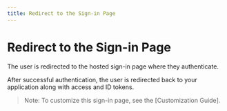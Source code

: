 ```yaml
---
title: Redirect to the Sign-in Page
---
```

# Redirect to the Sign-in Page

The user is redirected to the hosted sign-in page where they authenticate.

<StackSelector snippet="redirect"/>

After successful authentication, the user is redirected back to your application along with access and ID tokens.

> Note: To customize this sign-in page, see the [Customization Guide].